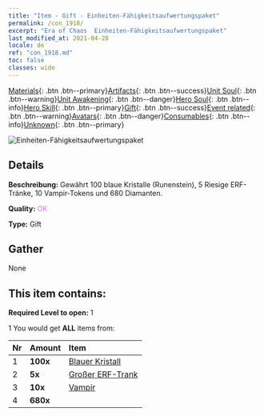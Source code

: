 ```yaml
---
title: "Item - Gift - Einheiten-Fähigkeitsaufwertungspaket"
permalink: /con_1918/
excerpt: "Era of Chaos  Einheiten-Fähigkeitsaufwertungspaket"
last_modified_at: 2021-04-28
locale: de
ref: "con_1918.md"
toc: false
classes: wide
---
```

 [Materials](/ItemsDE/){: .btn .btn--primary}[Artifacts](/ItemsDE/Artifacts/){: .btn .btn--success}[Unit Soul](/ItemsDE/UnitSoul/){: .btn .btn--warning}[Unit Awakening](/ItemsDE/UnitAwakening/){: .btn .btn--danger}[Hero Soul](/ItemsDE/HeroSoul/){: .btn .btn--info}[Hero Skill](/ItemsDE/HeroSkill/){: .btn .btn--primary}[Gift](/ItemsDE/Gift/){: .btn .btn--success}[Event related](/ItemsDE/Events/){: .btn .btn--warning}[Avatars](/ItemsDE/Avatars/){: .btn .btn--danger}[Consumables](/ItemsDE/Consumables/){: .btn .btn--info}[Unknown](/ItemsDE/Unknown/){: .btn .btn--primary}

 ![Einheiten-Fähigkeitsaufwertungspaket](/images/t/i_907541.png)

## Details
 **Beschreibung:** Gewährt 100 blaue Kristalle (Runenstein), 5 Riesige ERF-Tränke, 10 Vampir-Tokens und 680 Diamanten.

 **Quality:** <span style="color: #DA70D6">OK</span>

 **Type:** Gift

## Gather

  None

## This item contains:

 **Required Level to open:** 1

 1 You would get **ALL** items  from:

  | Nr | Amount |     Item    |
  |:---|:-------|:------------|
  | 1 |  **100x** | [Blauer Kristall](/ItemsDE/con_716/) |  | 
  | 2 |  **5x** | [Großer ERF-Trank](/ItemsDE/con_702/) |  | 
  | 3 |  **10x** | [Vampir](/ItemsDE/unt_211/) |  | 
  | 4 |  **680x** | <i class="fas fa-gem"/> |  | 
